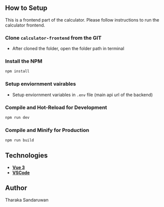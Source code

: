 
## How to Setup

This is a frontend part of the calculator. Please follow instructions to run the calculator frontend.

### Clone `calculator-frontend` from the GIT
 - After cloned the folder, open the folder path in terminal

### Install the NPM
```sh
npm install
```

### Setup enviornment vairables
- Setup enviornment variables in `.env` file (main api url of the backend)

### Compile and Hot-Reload for Development

```sh
npm run dev
```

### Compile and Minify for Production

```sh
npm run build
```

## Technologies

- **[Vue 3](https://vuejs.org/)**
- **[VSCode](https://code.visualstudio.com/)**

## Author

Tharaka Sandaruwan

